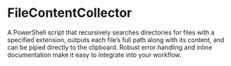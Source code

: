 # FileContentCollector
A PowerShell script that recursively searches directories for files with a specified extension, outputs each file’s full path along with its content, and can be piped directly to the clipboard. Robust error handling and inline documentation make it easy to integrate into your workflow.
